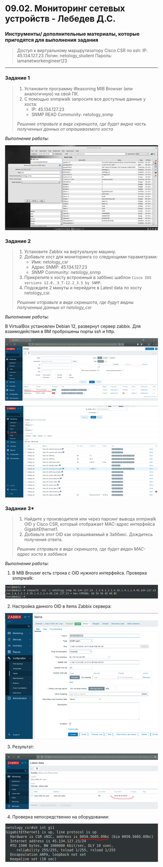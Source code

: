 # 09.02. Мониторинг сетевых устройств - Лебедев Д.С.
### Инструменты/ дополнительные материалы, которые пригодятся для выполнения задания
> Доступ к виртуальному маршрутизатору Cisco CSR по ssh:
> IP: 45.134.127.23
> Логин: netology_student
> Пароль: iamanetworkengineer!23

---
### Задание 1
> 1. Установите программу iReasoning MIB Browser (или аналогичную) на свой ПК.
> 2. С помощью snmpwalk запросите все доступные данные у хоста:
>     - IP: 45.134.127.23
>     - SNMP READ Community: netology_snmp
> 
> *Решение отправьте в виде скриншота, где будет видна часть полученных данных от опрашиваемого хоста*

*Выполнение работы:*

![](_att/0902-01-01%201.png)

### Задание 2

> 1. Установите Zabbix на виртуальную машину.
> 2. Добавьте хост для мониторинга со следующими параметрами:
>     - Имя: netology_csr
>     - Адрес SNMP: 45.134.127.23
>     - SNMP Community: netology_snmp
> 3. Прикрепите к хосту встроенный в заббикс шаблон `Cisco IOS versions 12.0._3_T-12.2_3.5 by SNMP`.
> 4. Подождите 2 минуты и перейдите в Latest data по хосту netology_csr.
> 
> *Решение отправьте в виде скриншота, где будут видны полученные данные от netology_csr*

*Выполнение работы:*

В VirtualBox установлен Debian 12, развернут сервер zabbix. Для взаимодействия в ВМ проброшены порты ssh и http.

![](_att/0902-02-01.png)

![](_att/0902-02-02.png)

### Задание 3*
> 1. Найдите у производителя или через парсинг вывода snmpwalk OID у Cisco CSR, который отображает MAC-адрес интерфейса GigabitEthernet1.
> 2. Добавьте этот OID как опрашиваемый в Заббикс. Дождитесь получения ответа.
> 
> *Решение отправьте в виде скриншота, где будет виден MAC-адрес хоста в заббиксе*

*Выполнение работы:*

1. В MIB Brouser есть строка с OID нужного интерфейса. Проверка snmpwalk:

![](_att/0902-03-01.png)

2. Настройка данного OID в items Zabbix сервера:

![](_att/0902-03-02.png)

3. Результат:

![](_att/0902-03-03.png)

4. Проверка непосредственно на оборудовании:

![](_att/0902-03-04.png)